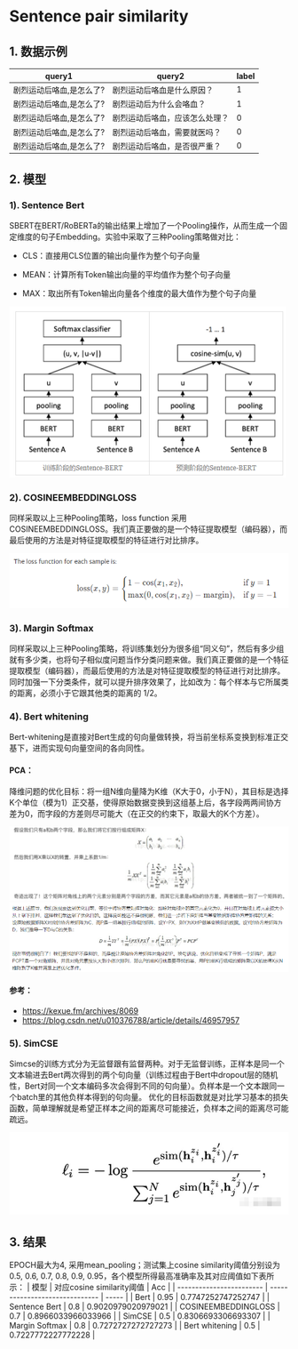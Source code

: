 # Sentence pair similarity

## 1. 数据示例
| query1                   | query2                         | label |
| ------------------------ | ------------------------------ | ----- |
| 剧烈运动后咯血,是怎么了? | 剧烈运动后咯血是什么原因？     | 1     |
| 剧烈运动后咯血,是怎么了? | 剧烈运动后为什么会咯血？       | 1     |
| 剧烈运动后咯血,是怎么了? | 剧烈运动后咯血，应该怎么处理？ | 0     |
| 剧烈运动后咯血,是怎么了? | 剧烈运动后咯血，需要就医吗？   | 0     |
| 剧烈运动后咯血,是怎么了? | 剧烈运动后咯血，是否很严重？   | 0     |

## 2. 模型
### 1). Sentence Bert

SBERT在BERT/RoBERTa的输出结果上增加了一个Pooling操作，从而生成一个固定维度的句子Embedding。实验中采取了三种Pooling策略做对比：

- CLS：直接用CLS位置的输出向量作为整个句子向量

- MEAN：计算所有Token输出向量的平均值作为整个句子向量

- MAX：取出所有Token输出向量各个维度的最大值作为整个句子向量

![simi](../images/simi8.png)

### 2). COSINEEMBEDDINGLOSS

同样采取以上三种Pooling策略，loss function 采用 COSINEEMBEDDINGLOSS。我们真正要做的是一个特征提取模型（编码器），而最后使用的方法是对特征提取模型的特征进行对比排序。

![simi](../images/simi9.png)

### 3). Margin Softmax

同样采取以上三种Pooling策略，将训练集划分为很多组“同义句”，然后有多少组就有多少类，也将句子相似度问题当作分类问题来做。我们真正要做的是一个特征提取模型（编码器），而最后使用的方法是对特征提取模型的特征进行对比排序。
同时加强一下分类条件，就可以提升排序效果了，比如改为：每个样本与它所属类的距离，必须小于它跟其他类的距离的 1/2。

### 4). Bert whitening

Bert-whitening是直接对Bert生成的句向量做转换，将当前坐标系变换到标准正交基下，进而实现句向量空间的各向同性。

#### PCA：
降维问题的优化目标：将一组N维向量降为K维（K大于0，小于N），其目标是选择K个单位（模为1）正交基，使得原始数据变换到这组基上后，各字段两两间协方差为0，而字段的方差则尽可能大（在正交的约束下，取最大的K个方差）。

![simi3](../images/simi3.png)
![simi4](../images/simi4.png)

#### 参考：

- https://kexue.fm/archives/8069
- https://blog.csdn.net/u010376788/article/details/46957957

### 5). SimCSE

Simcse的训练方式分为无监督跟有监督两种。对于无监督训练，正样本是同一个文本输进去Bert两次得到的两个句向量（训练过程由于Bert中dropout层的随机性，Bert对同一个文本编码多次会得到不同的句向量）。负样本是一个文本跟同一个batch里的其他负样本得到的句向量。
优化的目标函数就是对比学习基本的损失函数，简单理解就是希望正样本之间的距离尽可能接近，负样本之间的距离尽可能疏远。

![simi7](../images/simi7.png)

## 3. 结果
EPOCH最大为4, 采用mean_pooling；测试集上cosine similarity阈值分别设为0.5, 0.6, 0.7, 0.8, 0.9, 0.95，各个模型所得最高准确率及其对应阈值如下表所示：
| 模型                   | 对应cosine similarity阈值         | Acc |
| ------------------------ | ------------------------------ | ----- |
| Bert                | 0.95                | 0.7747252747252747     |
| Sentence Bert       | 0.8                 | 0.9020979020979021     |
| COSINEEMBEDDINGLOSS | 0.7                 | 0.8966033966033966     |
| SimCSE              | 0.5                 | 0.8306693306693307     |
| Margin Softmax      | 0.8                 | 0.7272727272727273     |
| Bert whitening      | 0.5                 | 0.7227772227772228     |
